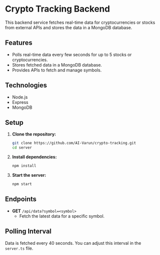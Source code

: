 # Crypto Tracking Backend

This backend service fetches real-time data for cryptocurrencies or stocks from external APIs and stores the data in a MongoDB database.

## Features

- Polls real-time data every few seconds for up to 5 stocks or cryptocurrencies.
- Stores fetched data in a MongoDB database.
- Provides APIs to fetch and manage symbols.

## Technologies

- Node.js
- Express
- MongoDB

## Setup

1. **Clone the repository:**

    ```bash
    git clone https://github.com/AI-Varun/crypto-tracking.git
    cd server
    ```

2. **Install dependencies:**

    ```bash
    npm install
    ```

4. **Start the server:**

    ```bash
    npm start
    ```

## Endpoints

- **GET** `/api/data?symbol=<symbol>`
  - Fetch the latest data for a specific symbol.

## Polling Interval

Data is fetched every 40 seconds. You can adjust this interval in the `server.ts` file.
